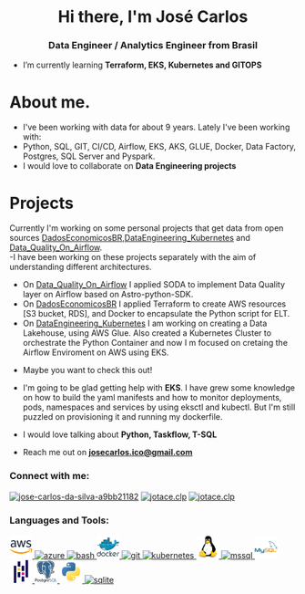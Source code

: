 <h1 align="center">Hi there, I'm José Carlos</h1>
<h3 align="center">Data Engineer / Analytics Engineer from Brasil</h3>

- I’m currently learning **Terraform, EKS, Kubernetes and GITOPS**
# About me.
- I've been working with data for about 9 years. Lately I've been working with:
- Python, SQL, GIT, CI/CD, Airflow, EKS, AKS, GLUE, Docker, Data Factory, Postgres, SQL Server and Pyspark.
- I would love to collaborate on **Data Engineering projects**

# Projects
Currently I'm working on some personal projects that get data from open sources [DadosEconomicosBR](https://github.com/JC3008/DadosEconomicosBR),[DataEngineering_Kubernetes](https://github.com/JC3008/DataEngineering_Kubernetes/blob/dev/Readme.md) and [Data_Quality_On_Airflow](https://github.com/JC3008/data_quality_on_airflow/blob/dev/README.md).   <br>
-I have been working on these projects separately with the aim of understanding different architectures.   <br>
* On [Data_Quality_On_Airflow](https://github.com/JC3008/data_quality_on_airflow/blob/dev/README.md) I applied SODA to implement Data Quality layer on Airflow based on Astro-python-SDK.   <br>
* On [DadosEconomicosBR](https://github.com/JC3008/DadosEconomicosBR) I applied Terraform to create AWS resources [S3 bucket, RDS], and Docker to encapsulate the Python script for ELT.   <br>
* On [DataEngineering_Kubernetes](https://github.com/JC3008/DataEngineering_Kubernetes/blob/dev/Readme.md) I am working on creating a Data Lakehouse, using AWS Glue. Also created a Kubernetes Cluster to orchestrate the Python Container and now I m focused on cretaing the Airflow Enviroment on AWS using EKS.   <br>

- Maybe you want to check this out!

- I'm going to be glad getting help with **EKS**. I have grew some knowledge on how to build the yaml manifests and how to monitor deployments, pods, namespaces and services by using eksctl and kubectl. But I'm still puzzled on provisioning it and running my dockerfile.

- I would love talking about **Python, Taskflow, T-SQL**

- Reach me out on **josecarlos.ico@gmail.com**


<h3 align="left">Connect with me:</h3>
<p align="left">
<a href="https://linkedin.com/in/jose-carlos-da-silva-a9bb21182" target="blank"><img align="center" src="https://raw.githubusercontent.com/rahuldkjain/github-profile-readme-generator/master/src/images/icons/Social/linked-in-alt.svg" alt="jose-carlos-da-silva-a9bb21182" height="30" width="40" /></a>
<a href="https://fb.com/jotace.clp" target="blank"><img align="center" src="https://raw.githubusercontent.com/rahuldkjain/github-profile-readme-generator/master/src/images/icons/Social/facebook.svg" alt="jotace.clp" height="30" width="40" /></a>
<a href="https://instagram.com/jotace.clp" target="blank"><img align="center" src="https://raw.githubusercontent.com/rahuldkjain/github-profile-readme-generator/master/src/images/icons/Social/instagram.svg" alt="jotace.clp" height="30" width="40" /></a>
</p>

<h3 align="left">Languages and Tools:</h3>
<p align="left"> <a href="https://aws.amazon.com" target="_blank" rel="noreferrer"> <img src="https://raw.githubusercontent.com/devicons/devicon/master/icons/amazonwebservices/amazonwebservices-original-wordmark.svg" alt="aws" width="40" height="40"/> </a> <a href="https://azure.microsoft.com/en-in/" target="_blank" rel="noreferrer"> <img src="https://www.vectorlogo.zone/logos/microsoft_azure/microsoft_azure-icon.svg" alt="azure" width="40" height="40"/> </a> <a href="https://www.gnu.org/software/bash/" target="_blank" rel="noreferrer"> <img src="https://www.vectorlogo.zone/logos/gnu_bash/gnu_bash-icon.svg" alt="bash" width="40" height="40"/> </a> <a href="https://www.docker.com/" target="_blank" rel="noreferrer"> <img src="https://raw.githubusercontent.com/devicons/devicon/master/icons/docker/docker-original-wordmark.svg" alt="docker" width="40" height="40"/> </a> <a href="https://git-scm.com/" target="_blank" rel="noreferrer"> <img src="https://www.vectorlogo.zone/logos/git-scm/git-scm-icon.svg" alt="git" width="40" height="40"/> </a> <a href="https://kubernetes.io" target="_blank" rel="noreferrer"> <img src="https://www.vectorlogo.zone/logos/kubernetes/kubernetes-icon.svg" alt="kubernetes" width="40" height="40"/> </a> <a href="https://www.linux.org/" target="_blank" rel="noreferrer"> <img src="https://raw.githubusercontent.com/devicons/devicon/master/icons/linux/linux-original.svg" alt="linux" width="40" height="40"/> </a> <a href="https://www.microsoft.com/en-us/sql-server" target="_blank" rel="noreferrer"> <img src="https://www.svgrepo.com/show/303229/microsoft-sql-server-logo.svg" alt="mssql" width="40" height="40"/> </a> <a href="https://www.mysql.com/" target="_blank" rel="noreferrer"> <img src="https://raw.githubusercontent.com/devicons/devicon/master/icons/mysql/mysql-original-wordmark.svg" alt="mysql" width="40" height="40"/> </a> <a href="https://pandas.pydata.org/" target="_blank" rel="noreferrer"> <img src="https://raw.githubusercontent.com/devicons/devicon/2ae2a900d2f041da66e950e4d48052658d850630/icons/pandas/pandas-original.svg" alt="pandas" width="40" height="40"/> </a> <a href="https://www.postgresql.org" target="_blank" rel="noreferrer"> <img src="https://raw.githubusercontent.com/devicons/devicon/master/icons/postgresql/postgresql-original-wordmark.svg" alt="postgresql" width="40" height="40"/> </a> <a href="https://www.python.org" target="_blank" rel="noreferrer"> <img src="https://raw.githubusercontent.com/devicons/devicon/master/icons/python/python-original.svg" alt="python" width="40" height="40"/> </a> <a href="https://www.sqlite.org/" target="_blank" rel="noreferrer"> <img src="https://www.vectorlogo.zone/logos/sqlite/sqlite-icon.svg" alt="sqlite" width="40" height="40"/> </a> </p>
